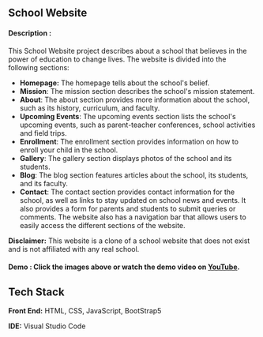 
## School Website

#### Description : 

This School Website project describes about a school that believes in the power of education to change lives. The website is divided into the following sections:

- **Homepage:** The homepage tells about the school's belief.
- **Mission**: The mission section describes the school's mission statement.
- **About**: The about section provides more information about the school, such as its history, curriculum, and faculty.
- **Upcoming Events**: The upcoming events section lists the school's upcoming events, such as parent-teacher conferences, school activities and field trips.
- **Enrollment**: The enrollment section provides information on how to enroll your child in the school.
- **Gallery**: The gallery section displays photos of the school and its students.
- **Blog**: The blog section features articles about the school, its students, and its faculty.
- **Contact**: The contact section provides contact information for the school, as well as links to stay updated on school news and events. It also provides a form for parents and students to submit queries or comments.
The website also has a navigation bar that allows users to easily access the different sections of the website.

**Disclaimer:** This website is a clone of a school website that does not exist and is not affiliated with any real school.

#### Demo : Click the images above or watch the demo video on [YouTube](https://youtu.be/2sCmWmOGqMY).


## Tech Stack

**Front End:** HTML, CSS, JavaScript, BootStrap5

**IDE:** Visual Studio Code

